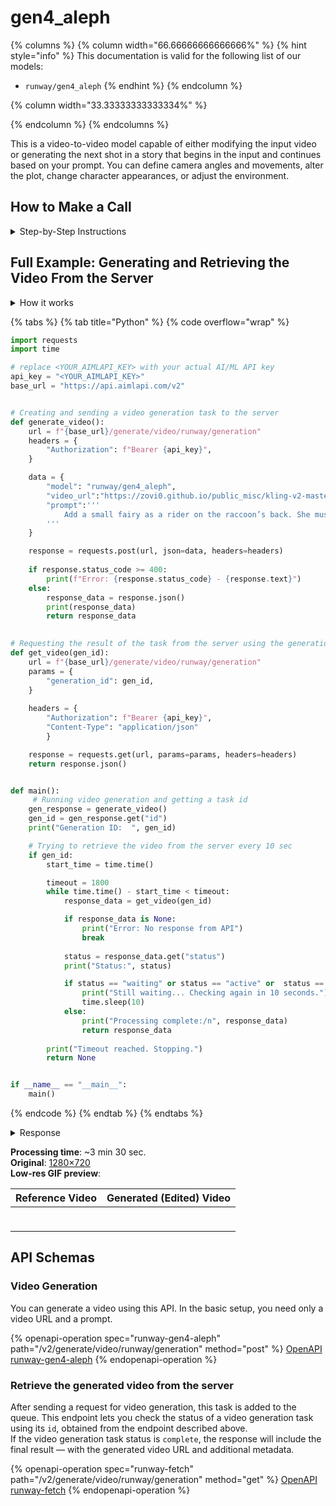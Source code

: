 # gen4\_aleph

{% columns %}
{% column width="66.66666666666666%" %}
{% hint style="info" %}
This documentation is valid for the following list of our models:

* `runway/gen4_aleph`
{% endhint %}
{% endcolumn %}

{% column width="33.33333333333334%" %}

{% endcolumn %}
{% endcolumns %}

This is a video-to-video model capable of either modifying the input video or generating the next shot in a story that begins in the input and continues based on your prompt. You can define camera angles and movements, alter the plot, change character appearances, or adjust the environment.

## How to Make a Call

<details>

<summary>Step-by-Step Instructions</summary>

### :digit\_one:  Setup You Can’t Skip

:black\_small\_square:  [**Create an Account**](https://aimlapi.com/app/sign-up): Visit the AI/ML API website and create an account (if you don’t have one yet).\
:black\_small\_square:  [**Generate an API Key**](https://aimlapi.com/app/keys): After logging in, navigate to your account dashboard and generate your API key. Ensure that key is enabled on UI.

### :digit\_two:  Copy the code example

At the bottom of this page, you'll find [a code example](gen4_aleph.md#full-example-generating-and-retrieving-the-video-from-the-server) that shows how to structure the request. Choose the code snippet in your preferred programming language and copy it into your development environment.

{% hint style="success" %}
Generating a video using this model involves sequentially calling two endpoints:&#x20;

* The first one is for creating and sending a video generation task to the server (returns a generation ID).
* The second one is for requesting the generated video from the server using the generation ID received from the first endpoint.&#x20;

The code example combines both endpoint calls.
{% endhint %}

### :digit\_three:  Modify the code example

:black\_small\_square:  Replace `<YOUR_AIMLAPI_KEY>` with your actual AI/ML API key from your account.\
:black\_small\_square:  Insert your instructions into the `prompt` field—this is what the model will do with the image.

### :digit\_four:  <sup><sub><mark style="background-color:yellow;">(Optional)<mark style="background-color:yellow;"><sub></sup> Adjust other optional parameters if needed

Only `video_url` and `prompt` are required parameters for this model (and we’ve already filled it in for you in the example), but you can include optional parameters if needed to adjust the model’s behavior. Below, you can find the corresponding [API schema](gen4_aleph.md#api-schemas) ("Video Generation"), which lists all available parameters along with notes on how to use them.

### :digit\_five:  Run your modified code

Run your modified code in your development environment. Response time depends on various factors, but for simple prompts it rarely exceeds a minute.

{% hint style="success" %}
If you need a more detailed walkthrough for setting up your development environment and making a request step by step — feel free to use our [Quickstart guide](../../../quickstart/setting-up.md).
{% endhint %}

</details>

## Full Example: Generating and Retrieving the Video From the Server

<details>

<summary>How it works</summary>

Let’s take a video of our running raccoon and ask Aleph to add a small fairy riding on its back. Here’s the prompt we can use:

_`"`_`Add a small fairy as a rider on the raccoon’s back. She must have a black-and-golden face and a cloak in the colors of a dark emerald tropical butterfly with bright blue shimmering spots.`_`"`_

We combine both methods above in one program: first it sends a video generation request to the server, then it checks for results every 10 seconds.&#x20;

{% hint style="warning" %}
Don’t forget to replace `<YOUR_AIMLAPI_KEY>` with your actual AI/ML API key from your [API Key management page](https://aimlapi.com/app/keys/)!
{% endhint %}

</details>

{% tabs %}
{% tab title="Python" %}
{% code overflow="wrap" %}
```python
import requests
import time

# replace <YOUR_AIMLAPI_KEY> with your actual AI/ML API key
api_key = "<YOUR_AIMLAPI_KEY>"
base_url = "https://api.aimlapi.com/v2"


# Creating and sending a video generation task to the server
def generate_video():
    url = f"{base_url}/generate/video/runway/generation"
    headers = {
        "Authorization": f"Bearer {api_key}", 
    }

    data = {
        "model": "runway/gen4_aleph",
        "video_url":"https://zovi0.github.io/public_misc/kling-v2-master-t2v-racoon.mp4",
        "prompt":'''
            Add a small fairy as a rider on the raccoon’s back. She must have a black-and-golden face and a cloak in the colors of a dark emerald tropical butterfly with bright blue shimmering spots.
        '''
    }

    response = requests.post(url, json=data, headers=headers)
    
    if response.status_code >= 400:
        print(f"Error: {response.status_code} - {response.text}")
    else:
        response_data = response.json()
        print(response_data)
        return response_data
    

# Requesting the result of the task from the server using the generation_id
def get_video(gen_id):
    url = f"{base_url}/generate/video/runway/generation"
    params = {
        "generation_id": gen_id,
    }
    
    headers = {
        "Authorization": f"Bearer {api_key}", 
        "Content-Type": "application/json"
        }

    response = requests.get(url, params=params, headers=headers)
    return response.json()


def main():
     # Running video generation and getting a task id
    gen_response = generate_video()
    gen_id = gen_response.get("id")
    print("Generation ID:  ", gen_id)

    # Trying to retrieve the video from the server every 10 sec
    if gen_id:
        start_time = time.time()

        timeout = 1800
        while time.time() - start_time < timeout:
            response_data = get_video(gen_id)

            if response_data is None:
                print("Error: No response from API")
                break
        
            status = response_data.get("status")
            print("Status:", status)

            if status == "waiting" or status == "active" or  status == "queued" or status == "generating":
                print("Still waiting... Checking again in 10 seconds.")
                time.sleep(10)
            else:
                print("Processing complete:/n", response_data)
                return response_data
   
        print("Timeout reached. Stopping.")
        return None     


if __name__ == "__main__":
    main()
```
{% endcode %}
{% endtab %}
{% endtabs %}

<details>

<summary>Response</summary>

{% code overflow="wrap" %}
```json5
{'id': '6d6c768f-702e-4737-a3c9-0c6c6f4fec0a', 'status': 'queued'}
Generation ID:   6d6c768f-702e-4737-a3c9-0c6c6f4fec0a
Status: generating
Still waiting... Checking again in 10 seconds.
Status: generating
Still waiting... Checking again in 10 seconds.
Status: generating
Still waiting... Checking again in 10 seconds.
Status: generating
Still waiting... Checking again in 10 seconds.
Status: generating
Still waiting... Checking again in 10 seconds.
Status: generating
Still waiting... Checking again in 10 seconds.
Status: generating
Still waiting... Checking again in 10 seconds.
Status: generating
Still waiting... Checking again in 10 seconds.
Status: generating
Still waiting... Checking again in 10 seconds.
Status: generating
Still waiting... Checking again in 10 seconds.
Status: generating
Still waiting... Checking again in 10 seconds.
Status: generating
Still waiting... Checking again in 10 seconds.
Status: generating
Still waiting... Checking again in 10 seconds.
Status: generating
Still waiting... Checking again in 10 seconds.
Status: generating
Still waiting... Checking again in 10 seconds.
Status: generating
Still waiting... Checking again in 10 seconds.
Status: generating
Still waiting... Checking again in 10 seconds.
Status: generating
Still waiting... Checking again in 10 seconds.
Status: generating
Still waiting... Checking again in 10 seconds.
Status: generating
Still waiting... Checking again in 10 seconds.
Status: completed
Processing complete:/n {'id': '6d6c768f-702e-4737-a3c9-0c6c6f4fec0a', 'status': 'completed', 'video': ['https://cdn.aimlapi.com/wolf/cbd4bc0a-e4dd-45be-abb4-fa95b014dc46.mp4?_jwt=eyJhbGciOiJIUzI1NiIsInR5cCI6IkpXVCJ9.eyJrZXlIYXNoIjoiY2YzNmNmZDVkMDcwZDcxNyIsImJ1Y2tldCI6InJ1bndheS10YXNrLWFydGlmYWN0cyIsInN0YWdlIjoicHJvZCIsImV4cCI6MTc1NTA0MzIwMH0.nsiluZQnDhkSr5peYkbNFLeUxn7vJ59C1ablCEm9CSI']}
```
{% endcode %}

</details>

**Processing time**: \~3 min 30 sec. \
**Original**: [1280×720](https://drive.google.com/file/d/1x_AYR09NphtcDpBykCx8u4Kq7AAdgJIt/view?usp=sharing)\
**Low-res GIF preview**:

<table data-full-width="false"><thead><tr><th>Reference Video</th><th>Generated (Edited) Video</th></tr></thead><tbody><tr><td><div><figure><img src="../../../.gitbook/assets/енто и секвойи.gif" alt=""><figcaption></figcaption></figure></div></td><td><div><figure><img src="../../../.gitbook/assets/runway-aleph-preview.gif" alt=""><figcaption></figcaption></figure></div></td></tr></tbody></table>

## API Schemas

### Video Generation

You can generate a video using this API. In the basic setup, you need only a video URL and a prompt.

{% openapi-operation spec="runway-gen4-aleph" path="/v2/generate/video/runway/generation" method="post" %}
[OpenAPI runway-gen4-aleph](https://raw.githubusercontent.com/aimlapi/api-docs/refs/heads/main/docs/api-references/video-models/runway/gen4_aleph.json)
{% endopenapi-operation %}

### Retrieve the generated video from the server

After sending a request for video generation, this task is added to the queue. This endpoint lets you check the status of a video generation task using its `id`, obtained from the endpoint described above.\
If the video generation task status is `complete`, the response will include the final result — with the generated video URL and additional metadata.

{% openapi-operation spec="runway-fetch" path="/v2/generate/video/runway/generation" method="get" %}
[OpenAPI runway-fetch](https://raw.githubusercontent.com/aimlapi/api-docs/refs/heads/main/docs/api-references/video-models/runway/gen4_turbo-pair.json)
{% endopenapi-operation %}
